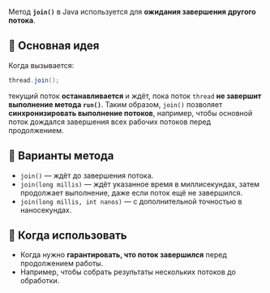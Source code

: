 Метод **`join()`** в Java используется для **ожидания завершения другого потока**.
## 🔹 Основная идея
Когда вызывается:
```java
thread.join();
```
текущий поток **останавливается** и ждёт, пока поток `thread` **не завершит выполнение метода `run()`**.
Таким образом, `join()` позволяет **синхронизировать выполнение потоков**, например, чтобы основной поток дождался завершения всех рабочих потоков перед продолжением.
## 🔹 Варианты метода
- `join()` — ждёт до завершения потока.
- `join(long millis)` — ждёт указанное время в миллисекундах, затем продолжает выполнение, даже если поток ещё не завершился.
- `join(long millis, int nanos)` — с дополнительной точностью в наносекундах.
## 🔹 Когда использовать
- Когда нужно **гарантировать, что поток завершился** перед продолжением работы.
- Например, чтобы собрать результаты нескольких потоков до обработки.